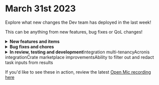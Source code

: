 # March 31st 2023

Explore what new changes the Dev team has deployed in the last week!

This can be anything from new features, bug fixes or QoL changes!

<details>

<summary><strong>New features and items</strong></summary>

* Improved the UX for debugging and evaluating Jinja trigger criteria
* Added tooltip for cron job triggers
* Created generic action for Pax8

</details>

<details>

<summary><strong>Bug fixes and chores</strong></summary>

* Improvements and bug fixes for With Items
* Improved performance for starting large workflows
* Fixed Pax8 product action
* Added permissions for CSP/Graph apps to send and read channel permissions
* Fixed workflow task copy/paste bug in Firefox
* Fixed form result dropdown search
* Error handling improvement for pack overrides
* Fixed secret org variable failing bug
* Fixed the red icons to be less red

</details>

<details>

<summary><strong>In review, testing and development</strong>Integration multi-tenancyAcronis integrationCrate marketplace improvementsAbility to filter out and redact task inputs from results</summary>



</details>

If you'd like to see these in action, review the latest [Open Mic recording here](../roc-open-mics/march-31st-2023-all-hail-king-brandon-from-etop.md)
